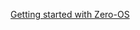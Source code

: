 [Getting started with Zero-OS](https://docs.greenitglobe.com/gig/prod_roadmap_3x/raw/branch/master/meetings/getting_started_with_zos.md ':include :type=markdown')